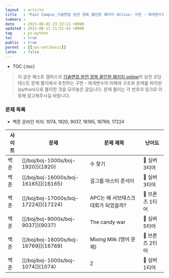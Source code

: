 ```yaml
---
layout  : article
title   : "Fast Campus_기술면접 완전 정복 올인원 패키지 Online: 구현 - 매개변수의 이해와 구조화"
summary : 
date    : 2021-08-03 23:32:11 +0900
updated : 2021-08-11 21:51:43 +0900
tag     : ps-python
toc     : true
public  : true
parent  : [[/ps-set/basic]]
latex   : false
---
```

* TOC
{:toc}

> 이 글은 패스트 캠퍼스의 [기술면접 완전 정복 올인원 패키지 online](https://fastcampus.co.kr/dev_online_algo)의 실전 코딩테스트 문제 풀이에서 추천하는 구현 - 매개변수의 이해와 구조화 문제를 파이썬(python)으로 풀이한 것을 모아놓은 글입니다. 문제 풀이는 각 번호의 링크로 이동해 참고해주시길 바랍니다.

### 문제 목록

* 백준 온라인 저지: 1074, 1920, 9037, 16165, 16769, 17224

| 사이트 | 문제                                 | 문제 제목                            | 난이도          |
| ------ | ------------------------------------ | ------------------------------------ | --------------- |
| 백준   | [[/boj/boj-1000s/boj-1920]]{1920}    | 수 찾기                              | 🥈 실버 3티어   |
| 백준   | [[/boj/boj-16000s/boj-16165]]{16165} | 걸그룹 마스터 준석이                 | 🥈 실버 3티어   |
| 백준   | [[/boj/boj-17000s/boj-17224]]{17224} | APC는 왜 서브태스크 대회가 되었을까? | 🥉 브론즈 1티어 |
| 백준   | [[/boj/boj-9000s/boj-9037]]{9037}    | The candy war                        | 🥈 실버 5티어   |
| 백준   | [[/boj/boj-16000s/boj-16769]]{16769} | Mixing Milk (영어 문제)              | 🥉 브론즈 2티어 |
| 백준   | [[/boj/boj-1000s/boj-1074]]{1074}    | Z                                    | 🥈 실버 1티어   |
